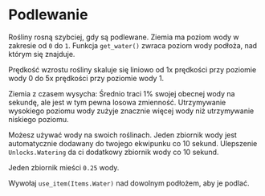 # Podlewanie
Rośliny rosną szybciej, gdy są podlewane. Ziemia ma poziom wody w zakresie od `0` do `1`.
Funkcja `get_water()` zwraca poziom wody podłoża, nad którym się znajduje.

Prędkość wzrostu rośliny skaluje się liniowo od 1x prędkości przy poziomie wody 0 do 5x prędkości przy poziomie wody 1.

Ziemia z czasem wysycha: Średnio traci 1% swojej obecnej wody na sekundę, ale jest w tym pewna losowa zmienność. Utrzymywanie wysokiego poziomu wody zużyje znacznie więcej wody niż utrzymywanie niskiego poziomu.

Możesz używać wody na swoich roślinach. Jeden zbiornik wody jest automatycznie dodawany do twojego ekwipunku co 10 sekund.
Ulepszenie `Unlocks.Watering` da ci dodatkowy zbiornik wody co 10 sekund.

Jeden zbiornik mieści `0.25` wody.

Wywołaj `use_item(Items.Water)` nad dowolnym podłożem, aby je podlać.